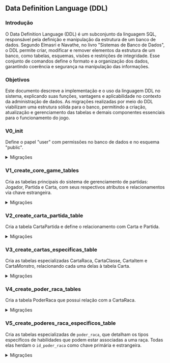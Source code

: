 ## Data Definition Language (DDL)

### Introdução

O Data Definition Language (DDL) é um subconjunto da linguagem SQL, responsável pela definição e manipulação da estrutura de um banco de dados. Segundo Elmasri e Navathe, no livro "Sistemas de Banco de Dados", o DDL permite criar, modificar e remover elementos da estrutura de um banco, como tabelas, esquemas, visões e restrições de integridade. Esse conjunto de comandos define o formato e a organização dos dados, garantindo coerência e segurança na manipulação das informações.

### Objetivos

Este documento descreve a implementação e o uso da linguagem DDL no sistema, explicando suas funções, vantagens e aplicabilidade no contexto da administração de dados. As migrações realizadas por meio do DDL viabilizam uma estrutura sólida para o banco, permitindo a criação, atualização e gerenciamento das tabelas e demais componentes essenciais para o funcionamento do jogo.

### V0_init

Define o papel "user" com permissões no banco de dados e no esquema "public".

<details>
    <summary>Migrações</summary>

    ```sql
    CREATE ROLE "user" WITH SUPERUSER LOGIN PASSWORD 'password';

    GRANT CONNECT ON DATABASE cdz TO "user";

    GRANT USAGE ON SCHEMA public TO "user";
    GRANT ALL PRIVILEGES ON ALL TABLES IN SCHEMA public TO "user";
    GRANT ALL PRIVILEGES ON ALL SEQUENCES IN SCHEMA public TO "user";
    GRANT ALL PRIVILEGES ON ALL FUNCTIONS IN SCHEMA public TO "user";

    ALTER DEFAULT PRIVILEGES IN SCHEMA public 
    GRANT ALL ON TABLES TO "user";

    ALTER DEFAULT PRIVILEGES IN SCHEMA public 
    GRANT ALL ON SEQUENCES TO "user";

    ALTER DEFAULT PRIVILEGES IN SCHEMA public 
    GRANT ALL ON FUNCTIONS TO "user";
    ```

</details>

### V1_create_core_game_tables

Cria as tabelas principais do sistema de gerenciamento de partidas: Jogador, Partida e Carta, com seus respectivos atributos e relacionamentos via chave estrangeira.

<details>
    <summary>Migrações</summary>

    ```sql
    CREATE TABLE jogador (
    id_jogador SERIAL PRIMARY KEY,
    nome VARCHAR(255) NOT NULL);

CREATE TABLE partida (
    id_partida SERIAL PRIMARY KEY, -- substitui AUTO_INCREMENT por SERIAL
    id_jogador INT,
    data_inicio TIMESTAMP NOT NULL, -- substitui DATETIME
    turno_atual INT DEFAULT 1,
    estado_partida VARCHAR(20) CHECK (estado_partida IN ('em andamento', 'pausada', 'encerrada')),
    primeira_rodada BOOLEAN DEFAULT TRUE,
    finalizada BOOLEAN DEFAULT FALSE,
    vitoria BOOLEAN DEFAULT TRUE,
    nivel INT DEFAULT 1,
    vida_restantes SMALLINT CHECK (vida_restantes BETWEEN 0 AND 3), -- substitui TINYINT por SMALLINT
    FOREIGN KEY (id_jogador) REFERENCES jogador(id_jogador));

CREATE TYPE tipo_carta_enum AS ENUM ('porta', 'tesouro');
CREATE TYPE subtipo_carta_enum AS ENUM ('classe', 'raca', 'item', 'monstro');

CREATE TABLE carta (
    id_carta SERIAL PRIMARY KEY,
    nome VARCHAR(255) NOT NULL,
    tipo_carta tipo_carta_enum NOT NULL,
    subtipo subtipo_carta_enum NOT NULL,
    disponivel_para_virar BOOLEAN NOT NULL);
    ```

</details>

### V2_create_carta_partida_table

Cria a tabela CartaPartida e define o relacionamento com Carta e Partida.

<details>
    <summary>Migrações</summary>

    ```sql
   CREATE TYPE enum_zona AS ENUM ('mao', 'equipado', 'mochila', 'descartada');

CREATE TABLE carta_partida (
    id_carta_partida SERIAL PRIMARY KEY,
    id_partida INT NOT NULL,
    id_carta INT NOT NULL,
    zona enum_zona NOT NULL,
    FOREIGN KEY (id_partida) REFERENCES partida(id_partida),
    FOREIGN KEY (id_carta) REFERENCES carta(id_carta));
    ```

</details>

### V3_create_cartas_especificas_table

Cria as tabelas especializadas CartaRaca, CartaClasse, CartaItem e CartaMonstro, relacionando cada uma delas à tabela Carta.

<details>
    <summary>Migrações</summary>

    ```sql

    CREATE TABLE carta_classe (
    id_carta INT PRIMARY KEY,
    nome_classe VARCHAR(20) NOT NULL,
    FOREIGN KEY (id_carta) REFERENCES carta(id_carta));

CREATE TABLE carta_raca (
    id_carta INT PRIMARY KEY,
    nome_raca VARCHAR(20) NOT NULL,
    descricao VARCHAR(200),
    FOREIGN KEY (id_carta) REFERENCES carta(id_carta));

CREATE TABLE carta_item (
    id_carta INT PRIMARY KEY,
    bonus_combate INT,
    valor_ouro INT,
    tipo_item VARCHAR(20) CHECK (tipo_item IN ('arma', 'armadura', 'acessório')),
    slot VARCHAR(20) CHECK (slot IN ('cabeca', 'pe', 'corpo', '1_mao', '2_maos', 'nenhum')),
    ocupacao_dupla BOOLEAN DEFAULT FALSE,
    FOREIGN KEY (id_carta) REFERENCES carta(id_carta));

CREATE TABLE carta_monstro (
    id_carta_monstro SERIAL PRIMARY KEY,
    id_carta INT UNIQUE NOT NULL,
    nivel INT,
    pode_fugir BOOLEAN,
    recompensa INT,
    tipo_monstro VARCHAR(50) CHECK (tipo_monstro IN ('morto_vivo', 'sem_tipo')),
    FOREIGN KEY (id_carta) REFERENCES carta(id_carta));
    ```

</details>

### V4_create_poder_raca_tables

Cria a tabela PoderRaca que possui relação com a CartaRaca.

<details>
    <summary>Migrações</summary>

    ```sql
   CREATE TABLE poder_raca (
    id_poder_raca SERIAL PRIMARY KEY,
    id_carta INT NOT NULL,
    descricao VARCHAR(200),
    FOREIGN KEY (id_carta) REFERENCES carta_raca(id_carta));
    ```

</details>

### V5_create_poderes_raca_especificos_table

Cria as tabelas especializadas de `poder_raca`, que detalham os tipos específicos de habilidades que podem estar associadas a uma raça. Todas elas herdam o `id_poder_raca` como chave primária e estrangeira.

<details>
    <summary>Migrações</summary>

    ```sql
    CREATE TABLE poder_fuga_condicional (
    id_poder_raca INT PRIMARY KEY,
    nova_tentativa BOOLEAN DEFAULT FALSE, 
    quantidade INT,
    condicao_tipo VARCHAR(20) CHECK (condicao_tipo IN ('sem_condicao', 'descartar_carta')),
    FOREIGN KEY (id_poder_raca) REFERENCES poder_raca(id_poder_raca)
);

CREATE TABLE poder_maldicao (
    id_poder_raca INT PRIMARY KEY,
    ignora_maldicao BOOLEAN DEFAULT FALSE,
    penalidade_substituta VARCHAR(100),
    nivel_minimo INT,
    FOREIGN KEY (id_poder_raca) REFERENCES poder_raca(id_poder_raca)
);

CREATE TABLE poder_recompensa_condicional (
    id_poder_raca INT PRIMARY KEY,
    bonus_tipo VARCHAR(20) CHECK (bonus_tipo IN ('nivel', 'tesouro_extra')),
    bonus_quantidade INT,
    condicao_tipo VARCHAR(30) CHECK (condicao_tipo IN ('nivel_menor_que_monstro', 'matar_monstro')),
    FOREIGN KEY (id_poder_raca) REFERENCES poder_raca(id_poder_raca)
);

CREATE TABLE poder_limite_de_mao (
    id_poder_raca INT PRIMARY KEY,
    limite_carta_mao INT,
    FOREIGN KEY (id_poder_raca) REFERENCES poder_raca(id_poder_raca)
);

CREATE TABLE poder_pecas_ouro (
    id_poder_raca INT PRIMARY KEY,
    quantidade INT,
    FOREIGN KEY (id_poder_raca) REFERENCES poder_raca(id_poder_raca)
);

  ```

</details>


### V6_create_poder_classe

Cria a tabela `poder_classe`, associada às cartas do subtipo classe, e define o relacionamento com `carta_classe`.

<details>
    <summary>Migrações</summary>

    ```sql
    CREATE TABLE poder_classe (
    id_poder_classe INT PRIMARY KEY,
    id_carta_classe INT,
    descricao VARCHAR(200),

    FOREIGN KEY (id_carta_classe) REFERENCES carta_classe(id_carta)
);

    ```

</details>

### V7_create_poder_classe_especificos_table
Cria as tabelas especializadas de `poder_classe`, detalhando os tipos específicos de habilidades relacionadas a classe.

<details>
    <summary>Migrações</summary>

    ```sql
    CREATE TABLE descarta_para_efeito (
        id_poder_classe INT PRIMARY KEY,
        efeito VARCHAR(100),
        max_cartas INT,
  
        FOREIGN KEY (id_poder_classe) REFERENCES poder_classe(id_poder_classe)
);

    CREATE TABLE empata_vence (
        id_poder_classe INT PRIMARY KEY,
        vence_empata BOOLEAN DEFAULT FALSE,
  
        FOREIGN KEY (id_poder_classe) REFERENCES poder_classe(id_poder_classe)
);
    ```

</details>

### V8_create_restricao_item_table

Cria a tabela `restricao_item`, que define as restrições de uso dos itens com base em raça ou classe. Relaciona-se diretamente com a tabela `carta_item`.

<details>
    <summary>Migrações</summary>

    ```sql
    CREATE TABLE restricao_item (
        id_restricao SERIAL PRIMARY KEY,
        id_carta_item INT REFERENCES carta_item(id_carta),
        tipo_alvo VARCHAR(20) CHECK (tipo_alvo IN ('raca', 'classe')),
        valor_alvo VARCHAR(50) CHECK (valor_alvo IN ('mago', 'anao', 'guerreiro', 'orc')),
        permitido BOOLEAN
    );

    ```

</details>

### V9_create_efeito_monstro_table

Cria a tabela `efeito_monstro`, que define os efeitos associados a cartas de monstro.

<details>
    <summary>Migrações</summary>

    ```sql
    CREATE TABLE efeito_monstro (
    id_efeito_monstro SERIAL PRIMARY KEY,
    id_carta_monstro INTEGER REFERENCES carta_monstro(id_carta),
    descricao TEXT
);

    ```

</details>

### V10_create_efeitos_monstros_especificos_table

Cria tabelas especializadas para os efeitos de monstro, como modificadores, penalidades e condições específicas.

<details>
    <summary>Migrações</summary>

    ```sql
    CREATE TABLE penalidade_perda_nivel (
    id_efeito_monstro INTEGER PRIMARY KEY REFERENCES efeito_monstro(id_efeito_monstro),
    niveis INT NOT NULL
);

CREATE TABLE penalidade_item (
    id_efeito_monstro INTEGER PRIMARY KEY REFERENCES efeito_monstro(id_efeito_monstro),
    local_item VARCHAR(50) CHECK (local_item IN ('mao', 'corpo', 'cabeca', 'todos')) NOT NULL,
    remove_tudo BOOLEAN NOT NULL
);

CREATE TABLE penalidade_transformacao (
    id_efeito_monstro INTEGER PRIMARY KEY REFERENCES efeito_monstro(id_efeito_monstro),
    perde_classe BOOLEAN NOT NULL DEFAULT FALSE,
    perde_raca BOOLEAN NOT NULL DEFAULT FALSE,
    vira_humano BOOLEAN NOT NULL DEFAULT FALSE
);

CREATE TABLE penalidade_morte (
    id_efeito_monstro INTEGER PRIMARY KEY REFERENCES efeito_monstro(id_efeito_monstro),
    morte BOOLEAN NOT NULL DEFAULT FALSE
);
    ```

</details>

### V11_create_combate_table

Cria a tabela `combate`, que registra os dados dos combates entre jogadores e monstros durante as partidas.

<details>
    <summary>Migrações</summary>

    ```sql
    CREATE TABLE combate (
    id_combate SERIAL PRIMARY KEY,
    id_partida INT NOT NULL,
    id_carta_monstro INT NOT NULL,
    monstro_vindo_do_baralho BOOLEAN,
    vitoria BOOLEAN,
    coisa_ruim_aplicada BOOLEAN,
    nivel_ganho INT,
    data_ocorrido TIMESTAMP,
    FOREIGN KEY (id_partida) REFERENCES partida(id_partida),
    FOREIGN KEY (id_carta_monstro) REFERENCES carta_monstro(id_carta)
);

    ```

</details>


## Referência Bibliográfica

> [1] ELMASRI, Ramez; NAVATHE, Shamkant B. Sistemas de banco de dados. Tradução: Daniel Vieira. Revisão técnica: Enzo Seraphim; Thatyana de Faria Piola Seraphim. 6. ed. São Paulo: Pearson Addison Wesley, 2011.

### Versionamento

| Versão | Data | Modificação | Autor |
| --- | --- | --- | --- |
|  0.1 | 14/05/2025 | Criação do Documento | Maria Clara |
|  1.0 | 26/05/2025 | Atualização do DDL | Maria Clara e Breno Fernandes |
|  2.0 | 03/06/2025 | Atualização do DDL | Ana Luiza Komatsu |
